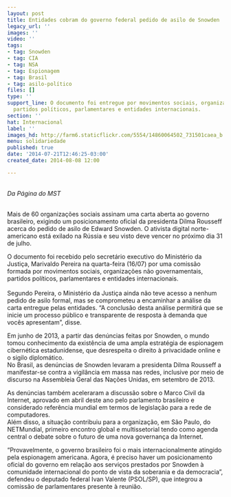 ```yaml
---
layout: post
title: Entidades cobram do governo federal pedido de asilo de Snowden
legacy_url: ''
images: ''
video: ''
tags:
- tag: Snowden
- tag: CIA
- tag: NSA
- tag: Espionagem
- tag: Brasil
- tag: asilo-político
files: []
type: ''
support_line: O documento foi entregue por movimentos sociais, organizações não governamentais,
  partidos políticos, parlamentares e entidades internacionais.
section: ''
hat: Internacional
label: ''
images_hd: http://farm6.staticflickr.com/5554/14860064502_731501caea_b.jpg
menu: solidariedade
published: true
date: '2014-07-21T12:46:25-03:00'
created_date: 2014-08-08 12:00

---
```

<p>&nbsp;<br />
<em>Da P&aacute;gina do MST</em></p>

<p><br />
Mais de 60 organiza&ccedil;&otilde;es sociais assinam uma carta aberta ao governo brasileiro, exigindo um posicionamento oficial da presidenta Dilma Rousseff acerca do pedido de asilo de Edward Snowden. O ativista digital norte-americano est&aacute; exilado na R&uacute;ssia e seu visto deve vencer no pr&oacute;ximo dia 31 de julho.&nbsp;</p>

<p>O documento foi recebido pelo secret&aacute;rio executivo do Minist&eacute;rio da Justi&ccedil;a, Marivaldo Pereira na quarta-feira (16/07) por uma comiss&atilde;o formada por movimentos sociais, organiza&ccedil;&otilde;es n&atilde;o governamentais, partidos pol&iacute;ticos, parlamentares e entidades internacionais.<br />
<br />
Segundo Pereira, o Minist&eacute;rio da Justi&ccedil;a ainda n&atilde;o teve acesso a nenhum pedido de asilo formal, mas se comprometeu a encaminhar a an&aacute;lise da carta entregue pelas entidades. &ldquo;A conclus&atilde;o desta an&aacute;lise permitir&aacute; que se inicie um processo p&uacute;blico e transparente de resposta &agrave; demanda que voc&ecirc;s apresentam&rdquo;, disse.&nbsp;</p>

<p>Em junho de 2013, a partir das den&uacute;ncias feitas por Snowden, o mundo tomou conhecimento da exist&ecirc;ncia de uma ampla estrat&eacute;gia de espionagem cibern&eacute;tica estadunidense, que desrespeita o direito &agrave; privacidade online e o sigilo diplom&aacute;tico.<br />
No Brasil, as den&uacute;ncias de Snowden levaram a presidenta Dilma Rousseff a manifestar-se contra a vigil&acirc;ncia em massa nas redes, inclusive por meio de discurso na Assembleia Geral das Na&ccedil;&otilde;es Unidas, em setembro de 2013.&nbsp;</p>

<p>As den&uacute;ncias tamb&eacute;m aceleraram a discuss&atilde;o sobre o Marco Civil da Internet, aprovado em abril deste ano pelo parlamento brasileiro e considerado refer&ecirc;ncia mundial em termos de legisla&ccedil;&atilde;o para a rede de computadores.<br />
Al&eacute;m disso, a situa&ccedil;&atilde;o contribuiu para a organiza&ccedil;&atilde;o, em S&atilde;o Paulo, do NETMundial, primeiro encontro global e multissetorial tendo como agenda central o debate sobre o futuro de uma nova governan&ccedil;a da Internet.</p>

<p>&ldquo;Provavelmente, o governo brasileiro foi o mais internacionalmente atingido pela espionagem americana. Agora, &eacute; preciso haver um posicionamento oficial do governo em rela&ccedil;&atilde;o aos servi&ccedil;os prestados por Snowden &agrave; comunidade internacional do ponto de vista da soberania e da democracia&rdquo;, defendeu o deputado federal Ivan Valente (PSOL/SP), que integrou a comiss&atilde;o de parlamentares presente &agrave; reuni&atilde;o.</p>
